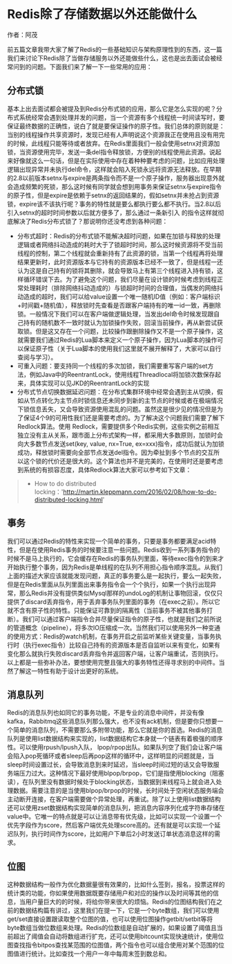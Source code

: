 # Redis除了存储数据以外还能做什么
作者：阿茂

前五篇文章我带大家了解了Redis的一些基础知识与架构原理性到的东西，这一篇我们来讨论下Redis除了当做存储服务以外还能做些什么，这也是出去面试会被经常问到的问题。下面我们来了解一下一些常用的应用：
## 分布式锁
基本上出去面试都会被提及到Redis分布式锁的应用，那么它是怎么实现的呢？分布式系统经常会遇到处理并发的问题，当一个资源有多个线程统一时间读写时，要保证最终数据的正确性，说白了就是要保证操作的原子性。我们总体的原则就是：当别的线程操作共享资源时，发现已经有人声明说这个资源我正在使用且没有用完的时候，此线程只能等待或者放弃。在Redis里面我们一般会使用setnx对资源加锁，当资源使用完毕，发送一条del指令释放锁，方便别的线程使用此资源。说起来好像就这么一句话，但是在实际使用中存在着种种要考虑的问题，比如应用处理逻辑出现异常并未执行del命令，这样就会陷入死锁永远将资源无法释放。在早期的2.8以前版本setnx与expire是两条指令而不是一个原子操作，服务器出现意外就会造成频繁的死锁，那么这时候有同学就会想到用事务来保证setnx与expire指令的原子性，但是expire是依赖于setnx的返回结果的，假如setnx并未抢占到资源锁，expire该不该执行呢？事务的特性就是要么都执行要么都不执行。当2.8以后引入setnx的超时时间参数以后就方便多了，那么通过一条新引入 的指令这样就彻底解决了Redis分布式锁了？那说明你还没考虑到各种问题：

- 分布式超时：Redis的分布式锁不能解决超时问题，如果在加锁与释放的处理逻辑或者网络抖动造成的耗时大于了锁超时时间，那么这时候资源将不受当前线程的控制，第二个线程就会重新持有了此资源的锁，当第一个线程再将处理结果更新时，此时资源版本与它持有的资源版本已经不一致了，但是线程一还认为这是自己持有的锁将其删除，就会导致马上有第三个线程进入持有锁，这样循环错误下去。为了避免这个问题，我们尽量在设计锁的时候考虑到线程正常处理耗时（排除网络抖动造成的）与锁超时时间的合理值，当偶发的网络抖动造成的超时，我们可以给value设置一个唯一随机ID值（例如：客户端标识+时间戳+随机值），释放锁时先查看是否跟客户端持有的唯一id一致，再删除锁。一般情况下我们可以在客户端做逻辑处理，当发出del命令时候发现跟自己持有的随机数不一致时就认为加锁操作失败，回滚当前操作，再从新尝试获取锁。但是这又存在一个问题，比较操作跟删除操作又不是一个原子操作，这就需要我们通过Redis的Lua脚本来定义一个原子操作，因为Lua脚本的操作可以保证原子性（关于Lua脚本的使用我们这里就不展开解释了，大家可以自行查阅与学习）。
- 可重入问题：要支持同一个线程的多次加锁，我们需要重写客户端的set方法，例如Java中的ReentrantLock，使用线程Threadlocal将加锁次数保存起来，具体实现可以见JKD的ReentrantLock的实现
- 分布式节点切换数据延迟问题：在分布式集群环境中经常会遇到主从切换，假如从节点转化为主节点时锁信息还未同步到新的主节点的时候或者在极端情况下锁信息丢失，又会导致资源使用混乱的问题。虽然这是很少见的情况但是为了保证4个9的可用性我们还是需要考虑的。为了解决这个问题我们需要了解下Redlock算法。使用 Redlock，需要提供多个Redis实例，这些实例之前相互独立没有主从关系，跟市面上分布式架构一样，都采用大多数原则，加锁时会向大多数节点发送set(key, value, nx=True, ex=xxx)指令，成功后就认为加锁成功，释放锁时需要向全部节点发送del指令。因为牵扯到多个节点的交互所以这个锁的代价还是很大的。这个算法也并不是完美的，在使用时还是要考虑到系统的有损容忍度，具体Redlock算法大家可以参考如下文章：
> - How to do distributed locking：'http://martin.kleppmann.com/2016/02/08/how-to-do-distributed-locking.html'
## 事务
我们可以通过Redis的特性来实现一个简单的事务，只要是事务都要满足acid特性，但是在使用Redis事务的时候要注意一些问题。Redis收到一系列事务指令的时候不是马上执行的，它会缓存在Redis的事务队列里面，等待exec指令的到来才开始执行整个事务，因为Redis是单线程的在队列不用担心指令顺序混乱。从我们上面的描述大家应该就能发现问题，真正的事务要么是一起执行，要么一起失败，但是在Redis里面从队列里面出来事务指令会一个个执行，如果一个执行出现异常，那么Redis并没有提供类似Mysql那样的undoLog的机制让事物回滚，仅仅只提供了discard丢弃指令，用于丢弃事务队列里面的事务（在exec之前）。所以它就不含有原子性的特性。只能保证可靠到的隔离性（当前事务不被其他事务打断）。我们可以通过客户端指令合并尽量保证指令的原子性，也就是我们之前所说的管道概念（pipeline），将多次IO压缩成一次。当然我们可以使用另外一种变通的使用方式：Redis的watch机制，在事务开启之前监听某些关键变量，当事务执行时（执行exec指令）比较自己持有的资源版本是否自监听以来有变化，如果有变化那么就执行失败discard丢弃指令并返回客户端，让客户端重试，否则执行。以上都是一些弥补办法，要想使用完整且强大的事务特性还得寻求别的中间件。当然了解这一特性有助于设计出更好的系统。
## 消息队列
Redis的消息队列也如同它的事务功能，不是专业的消息中间件，并没有像kafka，Rabbitmq这些消息队列那么强大，也不没有ack机制，但是要你只想要一个简单的消息队列，不需要那么多附带功能，那么它就是你的首选。Redis的消息队列是使用list数据结构来实现的，list数据结构它本身就一个链表有着极强的顺序性。可以使用rpush/lpush入队， lpop/rpop出队。如果队列空了我们会让客户端会陷入pop死循环或者sleep后再pop这样的循环中，这样明显的问题就是，当sleep时间设置过长，会导致消息到来时延迟，当sleep时间过短的话又会导致服务端压力过大。这种情况下最好使用blpop/brpop，它们是指使用blocking（阻塞读），在队列里没有数据时候处于blocking状态，当数据到来线程马上就会进入处理数据。需要注意的是当使用blpop/brpop的时候，长时间处于空闲状态服务端会主动断开连接，在客户端需要做个异常处理，再重试。除了以上使用list数据结构还可以使用zset数据结构实现简单的消息队列，把消息内容序列化成字符串存储在value中。它唯一的特点就是可以让消息带有优先级，比如可以实现一个设置一个优先字段作为score，然后客户端优先处理score高的。还有就是可以实现一个延迟队列，执行时间作为score，比如用户下单后2小时发送订单状态消息这样的需求。
## 位图
这种数据结构一般作为优化数据量很有效果的，比如什么签到，报名，投票这样的统计类的功能，你如果使用数据既要存储用户和对应的操作以及时间等其他的信息，当用户量巨大的的时候，将给你带来很大的烦恼。Redis的位图结构我们在之前的数据结构篇有讲过，这里我们在提一下，它是一个byte数组，我们可以使用get/set直接设置跟读取整个位图的值，也可以使用位图操作getbit/setbit等将byte数组当做位数组来处理。Redis的位数组是自动扩展的，如果设置了阈值且当前超出了阈值会自动将数组进行扩充，还可以使用bitcount实现快速统计，使用位图查找指令bitpos查找某范围的位图值，两个指令也可以组合使用对某个范围的位图值进行统计。比如查找一个用户一年中每周末签到数总和。